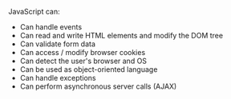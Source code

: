 JavaScript can:
- Can handle events
- Can read and write HTML elements and modify the DOM tree
- Can validate form data
- Can access / modify browser cookies
- Can detect the user's browser and OS
- Can be used as object-oriented language
- Can handle exceptions
- Can perform asynchronous server calls (AJAX)